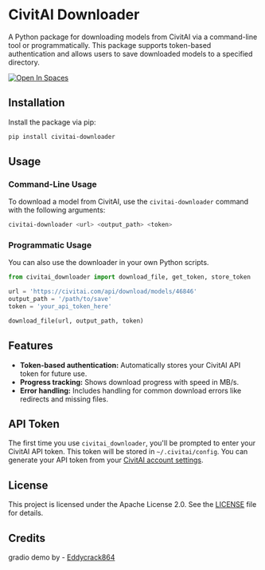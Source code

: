 # CivitAI Downloader

A Python package for downloading models from CivitAI via a command-line tool or programmatically. This package supports token-based authentication and allows users to save downloaded models to a specified directory.



[![Open In Spaces](https://huggingface.co/datasets/huggingface/badges/raw/main/open-in-hf-spaces-md-dark.svg)](https://huggingface.co/spaces/Ryouko65777/civitai-downloader)



## Installation

Install the package via pip:

```bash
pip install civitai-downloader
```

## Usage

### Command-Line Usage

To download a model from CivitAI, use the `civitai-downloader` command with the following arguments:

```bash
civitai-downloader <url> <output_path> <token>
```



### Programmatic Usage

You can also use the downloader in your own Python scripts.

```python
from civitai_downloader import download_file, get_token, store_token

url = 'https://civitai.com/api/download/models/46846'
output_path = '/path/to/save'
token = 'your_api_token_here'

download_file(url, output_path, token)
```

## Features

- **Token-based authentication:** Automatically stores your CivitAI API token for future use.
- **Progress tracking:** Shows download progress with speed in MB/s.
- **Error handling:** Includes handling for common download errors like redirects and missing files.

## API Token

The first time you use `civitai_downloader`, you'll be prompted to enter your CivitAI API token. This token will be stored in `~/.civitai/config`. You can generate your API token from your [CivitAI account settings](https://civitai.com/settings).

## License

This project is licensed under the Apache License 2.0. See the [LICENSE](LICENSE) file for details.

## Credits

gradio demo by - [Eddycrack864](https://github.com/Eddycrack864)


